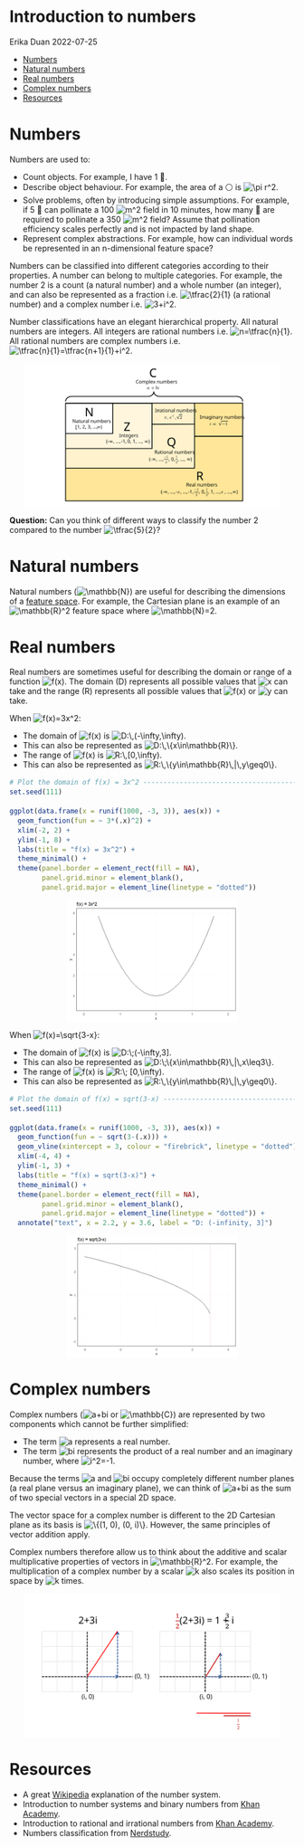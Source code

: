 Introduction to numbers
================
Erika Duan
2022-07-25

-   [Numbers](#numbers)
-   [Natural numbers](#natural-numbers)
-   [Real numbers](#real-numbers)
-   [Complex numbers](#complex-numbers)
-   [Resources](#resources)

# Numbers

Numbers are used to:  
+ Count objects. For example, I have 1 :apple:.  
+ Describe object behaviour. For example, the area of a :white_circle:
is
![\\pi r^2](https://latex.codecogs.com/svg.format?%5Cpi%20r%5E2 "\pi r^2").  
+ Solve problems, often by introducing simple assumptions. For example,
if 5 :bee: can pollinate a 100
![m^2](https://latex.codecogs.com/svg.format?m%5E2 "m^2") field in 10
minutes, how many :bee: are required to pollinate a 350
![m^2](https://latex.codecogs.com/svg.format?m%5E2 "m^2") field? Assume
that pollination efficiency scales perfectly and is not impacted by land
shape.  
+ Represent complex abstractions. For example, how can individual words
be represented in an n-dimensional feature space?

Numbers can be classified into different categories according to their
properties. A number can belong to multiple categories. For example, the
number 2 is a count (a natural number) and a whole number (an integer),
and can also be represented as a fraction
i.e. ![\\tfrac{2}{1}](https://latex.codecogs.com/svg.format?%5Ctfrac%7B2%7D%7B1%7D "\tfrac{2}{1}")
(a rational number) and a complex number
i.e. ![3+i^2](https://latex.codecogs.com/svg.format?3%2Bi%5E2 "3+i^2").

Number classifications have an elegant hierarchical property. All
natural numbers are integers. All integers are rational numbers
i.e. ![n=\\tfrac{n}{1}](https://latex.codecogs.com/svg.format?n%3D%5Ctfrac%7Bn%7D%7B1%7D "n=\tfrac{n}{1}").
All rational numbers are complex numbers
i.e. ![\\tfrac{n}{1}=\\tfrac{n+1}{1}+i^2](https://latex.codecogs.com/svg.format?%5Ctfrac%7Bn%7D%7B1%7D%3D%5Ctfrac%7Bn%2B1%7D%7B1%7D%2Bi%5E2 "\tfrac{n}{1}=\tfrac{n+1}{1}+i^2").

<img src="../figures/numbers-categories.svg" width="90%" style="display: block; margin: auto;" />

**Question:** Can you think of different ways to classify the number 2
compared to the number
![\\tfrac{5}{2}](https://latex.codecogs.com/svg.format?%5Ctfrac%7B5%7D%7B2%7D "\tfrac{5}{2}")?

# Natural numbers

Natural numbers
(![\\mathbb{N}](https://latex.codecogs.com/svg.format?%5Cmathbb%7BN%7D "\mathbb{N}"))
are useful for describing the dimensions of a [feature
space](https://stats.stackexchange.com/questions/46425/what-is-feature-space).
For example, the Cartesian plane is an example of an
![\\mathbb{R}^2](https://latex.codecogs.com/svg.format?%5Cmathbb%7BR%7D%5E2 "\mathbb{R}^2")
feature space where
![\\mathbb{N}=2](https://latex.codecogs.com/svg.format?%5Cmathbb%7BN%7D%3D2 "\mathbb{N}=2").

# Real numbers

Real numbers are sometimes useful for describing the domain or range of
a function
![f(x)](https://latex.codecogs.com/svg.format?f%28x%29 "f(x)"). The
domain (D) represents all possible values that
![x](https://latex.codecogs.com/svg.format?x "x") can take and the range
(R) represents all possible values that
![f(x)](https://latex.codecogs.com/svg.format?f%28x%29 "f(x)") or
![y](https://latex.codecogs.com/svg.format?y "y") can take.

When
![f(x)=3x^2](https://latex.codecogs.com/svg.format?f%28x%29%3D3x%5E2 "f(x)=3x^2"):  
+ The domain of
![f(x)](https://latex.codecogs.com/svg.format?f%28x%29 "f(x)") is
![D:\\,(-\\infty,\\infty)](https://latex.codecogs.com/svg.format?D%3A%5C%2C%28-%5Cinfty%2C%5Cinfty%29 "D:\,(-\infty,\infty)").  
+ This can also be represented as
![D:\\,\\{x\\in\\mathbb{R}\\}](https://latex.codecogs.com/svg.format?D%3A%5C%2C%5C%7Bx%5Cin%5Cmathbb%7BR%7D%5C%7D "D:\,\{x\in\mathbb{R}\}").  
+ The range of
![f(x)](https://latex.codecogs.com/svg.format?f%28x%29 "f(x)") is
![R:\\,\[0,\\infty)](https://latex.codecogs.com/svg.format?R%3A%5C%2C%5B0%2C%5Cinfty%29 "R:\,[0,\infty)").  
+ This can also be represented as
![R:\\,\\{y\\in\\mathbb{R}\\,\|\\,y\\geq0\\}](https://latex.codecogs.com/svg.format?R%3A%5C%2C%5C%7By%5Cin%5Cmathbb%7BR%7D%5C%2C%7C%5C%2Cy%5Cgeq0%5C%7D "R:\,\{y\in\mathbb{R}\,|\,y\geq0\}").

``` r
# Plot the domain of f(x) = 3x^2 -----------------------------------------------
set.seed(111)

ggplot(data.frame(x = runif(1000, -3, 3)), aes(x)) +
  geom_function(fun = ~ 3*(.x)^2) +
  xlim(-2, 2) + 
  ylim(-1, 8) + 
  labs(title = "f(x) = 3x^2") +  
  theme_minimal() + 
  theme(panel.border = element_rect(fill = NA),
        panel.grid.minor = element_blank(),
        panel.grid.major = element_line(linetype = "dotted")) 
```

<img src="numbers-introduction_files/figure-gfm/unnamed-chunk-3-1.png" width="60%" style="display: block; margin: auto;" />

When
![f(x)=\\sqrt{3-x}](https://latex.codecogs.com/svg.format?f%28x%29%3D%5Csqrt%7B3-x%7D "f(x)=\sqrt{3-x}"):  
+ The domain of
![f(x)](https://latex.codecogs.com/svg.format?f%28x%29 "f(x)") is
![D:\\;(-\\infty,3\]](https://latex.codecogs.com/svg.format?D%3A%5C%3B%28-%5Cinfty%2C3%5D "D:\;(-\infty,3]").  
+ This can also be represented as
![D:\\;\\{x\\in\\mathbb{R}\\,\|\\,x\\leq3\\}](https://latex.codecogs.com/svg.format?D%3A%5C%3B%5C%7Bx%5Cin%5Cmathbb%7BR%7D%5C%2C%7C%5C%2Cx%5Cleq3%5C%7D "D:\;\{x\in\mathbb{R}\,|\,x\leq3\}").  
+ The range of
![f(x)](https://latex.codecogs.com/svg.format?f%28x%29 "f(x)") is
![R:\\; \[0,\\infty)](https://latex.codecogs.com/svg.format?R%3A%5C%3B%20%5B0%2C%5Cinfty%29 "R:\; [0,\infty)").  
+ This can also be represented as
![R:\\,\\{y\\in\\mathbb{R}\\,\|\\,y\\geq0\\}](https://latex.codecogs.com/svg.format?R%3A%5C%2C%5C%7By%5Cin%5Cmathbb%7BR%7D%5C%2C%7C%5C%2Cy%5Cgeq0%5C%7D "R:\,\{y\in\mathbb{R}\,|\,y\geq0\}").

``` r
# Plot the domain of f(x) = sqrt(3-x) ------------------------------------------
set.seed(111)

ggplot(data.frame(x = runif(1000, -3, 3)), aes(x)) +
  geom_function(fun = ~ sqrt(3-(.x))) +
  geom_vline(xintercept = 3, colour = "firebrick", linetype = "dotted") + 
  xlim(-4, 4) + 
  ylim(-1, 3) + 
  labs(title = "f(x) = sqrt(3-x)") +  
  theme_minimal() + 
  theme(panel.border = element_rect(fill = NA),
        panel.grid.minor = element_blank(),
        panel.grid.major = element_line(linetype = "dotted")) +
  annotate("text", x = 2.2, y = 3.6, label = "D: (-infinity, 3]")
```

<img src="numbers-introduction_files/figure-gfm/unnamed-chunk-4-1.png" width="60%" style="display: block; margin: auto;" />

# Complex numbers

Complex numbers
(![a+bi](https://latex.codecogs.com/svg.format?a%2Bbi "a+bi") or
![\\mathbb{C}](https://latex.codecogs.com/svg.format?%5Cmathbb%7BC%7D "\mathbb{C}"))
are represented by two components which cannot be further simplified:  
+ The term ![a](https://latex.codecogs.com/svg.format?a "a") represents
a real number.  
+ The term ![bi](https://latex.codecogs.com/svg.format?bi "bi")
represents the product of a real number and an imaginary number, where
![i^2=-1](https://latex.codecogs.com/svg.format?i%5E2%3D-1 "i^2=-1").

Because the terms ![a](https://latex.codecogs.com/svg.format?a "a") and
![bi](https://latex.codecogs.com/svg.format?bi "bi") occupy completely
different number planes (a real plane versus an imaginary plane), we can
think of ![a+bi](https://latex.codecogs.com/svg.format?a%2Bbi "a+bi") as
the sum of two special vectors in a special 2D space.

The vector space for a complex number is different to the 2D Cartesian
plane as its basis is
![\\{(1, 0), (0, i)\\}](https://latex.codecogs.com/svg.format?%5C%7B%281%2C%200%29%2C%20%280%2C%20i%29%5C%7D "\{(1, 0), (0, i)\}").
However, the same principles of vector addition apply.

Complex numbers therefore allow us to think about the additive and
scalar multiplicative properties of vectors in
![\\mathbb{R}^2](https://latex.codecogs.com/svg.format?%5Cmathbb%7BR%7D%5E2 "\mathbb{R}^2").
For example, the multiplication of a complex number by a scalar
![k](https://latex.codecogs.com/svg.format?k "k") also scales its
position in space by ![k](https://latex.codecogs.com/svg.format?k "k")
times.

<img src="../figures/numbers-complex.svg" width="90%" style="display: block; margin: auto;" />

# Resources

-   A great
    [Wikipedia](https://en.wikipedia.org/wiki/Number#Main_classification)
    explanation of the number system.  
-   Introduction to number systems and binary numbers from [Khan
    Academy](https://www.youtube.com/watch?v=ku4KOFQ-bB4).  
-   Introduction to rational and irrational numbers from [Khan
    Academy](https://www.youtube.com/watch?v=cLP7INqs3JM).  
-   Numbers classification from
    [Nerdstudy](https://www.youtube.com/watch?v=vbPUS-0Wbv4).
